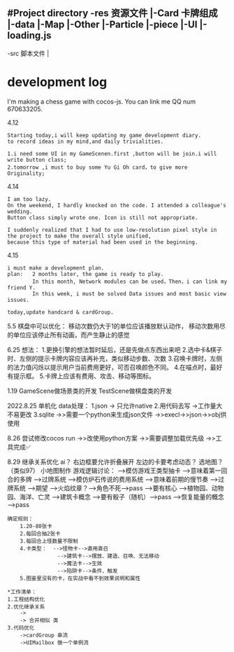 #Project directory
-res 资源文件
|-Card 卡牌组成
|-data
|-Map
|-Other
|-Particle
|-piece
|-UI
|-loading.js
-
-src 脚本文件
|


# development log

I'm making a chess game with cocos-js. You can link me QQ num 670633205.

4.12
    
    Starting today,i will keep updating my game development diary.
    to record ideas in my mind,and daily trivialities.
    
    1.i need some UI in my GameScenen.first ,button will be join.i will write button class;
    2.tomorrow ,i must to buy some Yu Gi Oh card，to give more Originality;
    
    
4.14
 
    I am too lazy.
    On the weekend, I hardly knocked on the code. I attended a colleague's wedding.
    Button class simply wrote one. Icon is still not appropriate.
    
    I suddenly realized that I had to use low-resolution pixel style in the project to make the overall style unified, 
    because this type of material had been used in the beginning.
    
    
4.15
    
    i must make a development plan.
    plan:   2 months later, the game is ready to play.
            In this month, Network modules can be used，Then，i can link my friend Y.
            In this week, i must be solved Data issues and most basic view issues.
    
    today,update handcard & cardGroup.
    
5.5
    棋盘中可以优化：
        移动次数仍大于1的单位应该播放默认动作，
        移动次数用尽的单位应该停止所有动画，而产生静止的感觉
        
6.25
    想法：
    1.更换引擎的想法暂时延后，还是先做点东西出来吧
    2.选中卡&棋子时、左侧的提示卡牌内容应该再补充，类似移动步数、次数
    3.召唤卡牌时，左侧的法力值闪烁以提示用户当前费用更好，可否召唤颜色不同。
    4.在喵点时，最好有提示框。
    5.卡牌上应该有费用、攻击、移动等图标。
    
    
1.19
    GameScene做场景类的开发
    TestScene做棋盘类的开发


2022.8.25
    单机化
    data处理：
            1.json  -> 只允许native
            2.用代码去写    ->工作量大 不易更改
            3.sqlite
    ->>需要一个python来生成json文件
        ->>execl->>json->>obj供使用

8.26
    尝试修改cocos run
    ->>改使用python方案
    ->>需要调整加载优先级
    ->>工具完成✅

8.29
    继承关系优化
    ai？
    右边框要允许折叠展开
    左边的卡要考虑动态？
    选地图？（类似97）
    小地图制作
    游戏逻辑讨论：
        -->模仿游戏王类型抽卡  -->意味着第一回合的多牌
                            -->过牌系统
        -->模仿炉石传说的费用系统
                            -->意味着前期的慢节奏
                            -->过牌系统
        -->期望
                -->火焰纹章？-->角色不死-->pass
                -->要有核心 -->植物园、动物园、海洋、亡灵
                -->建筑卡概念
                -->要有骰子（随机）-->pass
                -->恢复能量的概念   -->pass

    确定规则：
        1.20-80张卡
        2.每回合抽2张卡
        3.每回合上怪数量不限制
        4.卡类型：  -->怪物卡-->直用直召
                    -->建筑卡-->摆放、建造、召唤、无法移动
                    -->魔法卡-->生效
                    -->陷阱卡-->条件、触发
        5.图鉴里没有的卡，在实战中看不到效果说明和属性
    
    *工作清单：
    1.工程结构优化
    2.优化继承关系
        -> 
        -> 合并相似 类
    3.代码优化
        ->cardGroup 串流
        ->UIMailbox 做一个单例流
    
